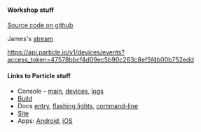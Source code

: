 #### Workshop stuff

[Source code on github](sourceFromJames)

James's [stream](JamesIB01log)

https://api.particle.io/v1/devices/events?access_token=47578bbcf4d09ec5b90c263c8ef5f4b00b752edd





#### Links to Particle stuff

- Console – [main](consoleLink), [devices](consoleDevices), [logs](consoleLogs)
- [Build](buildLink)
- Docs [entry](docsLink), [flashing lights](flashyLightMode), [command-line](particleCLIDocs)
- [Site](particleSite)
- Apps: [Android](androidApp), [iOS](iOSApp)

#### 